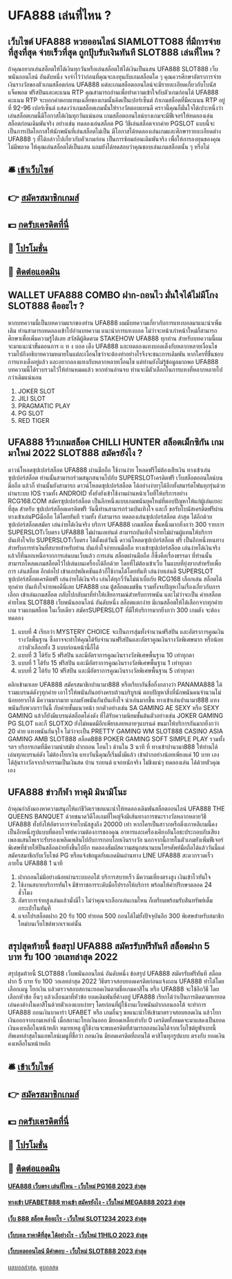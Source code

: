 # UFA888 เล่นที่ไหน ?
## เว็บไซต์ UFA888 หวยออนไลน์ SIAMLOTTO88 ที่มีการจ่ายที่สูงที่สุด จ่ายเร็วที่สุด ถูกปุ้บรับเงินทันที SLOT888 เล่นที่ไหน ?
ถ้าคุณอยากเล่นสล็อตให้ได้เงินทุกวันหรือเล่นสล็อตให้ได้เงินเป็นแสน UFA888 SLOT888 เว็บพนันออนไลน์ อันดับหนึ่ง จงจำไว้ว่าก่อนที่คุณจะลงทุนกับเกมสล็อตใด ๆ คุณควรศึกษาอัตราการจ่ายเงินรางวัลของตัวเกมสล็อตก่อน UFA888 แต่ละเกมสล็อตออนไลน์จะมีรายละเอียดเกี่ยวกับโบนัส แจ็คพอต ฟรีสปินและคะแนน RTP คุณสามารถอ่านเพื่อทำความเข้าใจกับตัวเกมก่อนได้ UFA888 คะแนน RTP จะบอกค่าตอบแทนเฉลี่ยของเกมนั้นคิดเป็นเปอร์เซ็นต์ ถ้าเกมสล็อตที่มีคะแนน RTP อยู่ที่ 92-96 เปอร์เซ็นต์ แสดงว่าเกมสล็อตเกมนั้นให้รางวัลตอบแทนดี คราวนี้คุณก็มั่นใจได้เปาะหนึ่งว่า เล่นสล็อตเกมนี้มีโอกาสได้เงินทุกวันแน่นอน
เกมสล็อตออนไลน์บางเกมจะมีฟีเจอร์ให้ทดลองเล่นสล็อตก่อนเดิมพันจริง อย่างเช่น ทดลองเล่นสล็อต PG วิธีเล่นสล็อตจากค่าย PGSLOT แบบนี้จะเป็นการเปิดโอกาสให้นักพนันที่เล่นสล็อตไม่เป็น มีโอกาสได้ทดลองเล่นเกมและศึกษารายละเอียดต่าง UFA888 ๆ ที่ได้กล่าวไปเกี่ยวกับตัวเกมก่อน เป็นการซ้อมก่อนเดิมพันจริง เพื่อให้การลงทุนของคุณไม่มีพลาด ให้คุณเล่นสล็อตได้เป็นแสน แถมยังได้ทดสอบว่าคุณชอบเล่นเกมสล็อตนั้น ๆ หรือไม่

## 🛎 [เข้าเว็บไซต์](https://bit.ly/3SdLNi2)
## 👉 [สมัครสมาชิกเกมส์](https://bit.ly/3SdLNi2)
## 💵 [กดรับเครดิตที่นี่](https://bit.ly/3dyRKHj)
## 👑 [โปรโมชั่น](https://bit.ly/3dyRKHj)
## 📱 [ติดต่อแอดมิน](https://bit.ly/3dyRKHj)

## WALLET UFA888 COMBO ฝาก-ถอนไว มั่นใจได้ไม่มีโกง SLOT888 คืออะไร ?
หากบทความนี้เป็นบทความแรกของท่าน UFA888 ผมมีบทความเกี่ยวกับการแทงบอลมาแนะนำเพิ่มเติม ท่านสามารถทดลองเข้าไปอ่านบทความ แนะนำการแทงบอล ไม่ว่าจะหน้าเก่าหน้าใหม่ก็สามารถศึกษาเพื่อเพิ่มความรู้ได้เลย
สวัสดีผู้ติดตาม STAKEHOW UFA888 ทุกท่าน สำหรับบทความนี้ผมจะมาแนะนำขั้นตอนการ เเ ท ง บอล เต็ง UFA888 และทดลองแทงบอลเต็งกับหลากหลายเงื่อนไข รวมไปถึงอธิบายความหมายในแต่ละเงื่อนไขว่าจะต้องทำอย่างไรจึงจะชนะการเดิมพัน หากใครที่ชื่นชอบการแทงเต็งอยู่แล้ว และอยากลองแทงกับหลากหลายเงื่อนไข แต่ท่านยังไม่รู้ข้อมูลมากพอ UFA888 บทความนี้ได้รวบรวมไว้ให้ท่านหมดแล้ว หากท่านอ่านจบ ท่านจะมีตัวเลือกในการแทงที่หลากหลายไปกว่าเดิมแน่นอน
1. JOKER SLOT
2. JILI SLOT
3. PRAGMATIC PLAY
4. PG SLOT
5. RED TIGER

## UFA888 รีวิวเกมสล็อต CHILLI HUNTER สล็อตเม็กซิกัน เกมมาใหม่ 2022 SLOT888 สมัครยังไง ?
ดาวน์โหลดซุปเปอร์สล็อต UFA888 ผ่านมือถือ ใช้งานง่าย โหลดฟรีไม่ต้องเสียเงิน ทางเข้าเล่นซุปเปอร์สล็อต ท่านนั้นสามารถร่วมสนุกสนานไปกับ SUPERSLOTเครดิตฟรี เว็บสล็อตออนไลน์บนมือถือ แล้วก็ ท่านนั้นยังสามารถ ดาวน์โหลดซุปเปอร์สล็อต ได้อย่างง่ายๆได้อีกทั้งสมาร์ตโฟนทุกรุ่นด้วยผ่านระบบ IOS รวมทั้ง ANDROID ทั้งยังยังเข้าใช้งานผ่านหน้าเว็บที่ให้บริการอย่าง RCG168.COM
สมัครซุปเปอร์สล็อต เป็นอีกหนึ่งแบบเกมพนันยุคใหม่ที่ตอบปัญหาให้แก่ผู้เล่นเยอะที่สุด สำหรับ ซุปเปอร์สล็อตเครดิตฟรี วันนี้ท่านสามารถร่วมบันเทิงใจ และก็ ขอรับโบนัสเครดิตฟรีผ่าน ทางเข้าเล่นPGมือถือ ได้โดยทันที รวมทั้ง ยังสามารถ ทดลองเล่นซุปเปอร์สล็อต ล่าสุด ได้อีกด้วย ซุปเปอร์สล็อตสมัคร เล่นง่ายได้เงินจริง บริการ UFA888 เกมสล็อต ชั้นหนึ่งมากยิ่งกว่า 300 รายการ SUPERSLOTเว็บตรง UFA888 ไม่ผ่านเอเย่นต์ สามารถบันเทิงใจง่ายไม่ผ่านผู้แทนให้บริการ บันเทิงใจกับ SUPERSLOTเว็บตรง ได้ตั้งแต่วันนี้ ดาวน์โหลดซุปเปอร์สล็อต ฟรี เป็นอีกหนึ่งหนทางสำหรับการทำเงินที่สบายสำหรับท่าน บันเทิงใจง่ายบนมือถือ ทางเข้าซุปเปอร์สล็อต เล่นง่ายได้เงินจริง
แล้วก็ที่นอกเหนือจากการเล่นบนเว็บแล้ว การเล่น สล็อตผ่านมือถือ ก็ซึ่งคือเรื่องธรรดา ที่ท่านนั้นสามารถโหลดเกมสล็อตไว้ไปเล่นบนเครื่องได้อีกด้วย โดยที่ไม่ต้องเข้าเว็บ ในแบบที่ยุ่งยากสำหรับเพื่อการ เล่นสล็อต อีกต่อไป เข้าแอปพลิเคชันแล้วก็ใช้งานได้โดยทันที เล่นง่ายเล่นดี SUPERSLOT ซุปเปอร์สล็อตเครดิตฟรี เล่นง่ายได้เงินจริง เล่นได้ทุกวี่วันไม่น่าเบื่อกับ RCG168 เลือกเล่น สล็อตได้ทุกค่าย บันเทิงใจง่ายพอดีนี่เลย UFA888 เกม ตู้สล็อตแมชชีน รวมทั้งจบปัญหาในเรื่องเกี่ยวกับการเลือก เข้าเล่นเกมสล็อต กลับไปกลับมาที่ทำให้เสียอารมณ์สำหรับการพนัน และไม่ว่าจะเป็น ค่ายสล็อตค่ายไหน SLOT888 เว็บพนันออนไลน์ อันดับหนึ่ง สล็อตแตกง่าย มีเกมสล็อตให้ได้เลือกจากทุกค่ายเกม รวมเกมสล็อต ในเว็บเดียว สมัครSUPERSLOT ที่มีให้บริการมากยิ่งกว่า 300 เกมดัง จะต้องทดลอง
1. แบบที่ 4 เรียกว่า MYSTERY CHOICE จะเป็นการสุ่มทั้งจำนวนฟรีสปิน และอัตราการคูณเงินรางวัลพื้นฐาน ซึ่งอาจจะทำให้คุณได้รับจำนวนฟรีสปินและอัตราคูณเงินรางวัลพิเศษมาก หรือน้อยกว่าตัวเลือกทั้ง 3 แบบก่อนหน้านี้ก็ได้
2. แบบที่ 3 ได้รับ 5 ฟรีสปิน และมีอัตราการคูณเงินรางวัลพิเศษพื้นฐาน 10 เท่าทุกตา
3. แบบที่ 1 ได้รับ 15 ฟรีสปิน และมีอัตราการคูณเงินรางวัลพิเศษพื้นฐาน 1 เท่าทุกตา
4. แบบที่ 2 ได้รับ 10 ฟรีสปิน และมีอัตราการคูณเงินรางวัลพิเศษพื้นฐาน 5 เท่าทุกตา

คลิกเข้ามาเลย UFA888 สมัครสมาชิกปานามา888 หรือเรียกกันชื่อกึ่งกลางว่า PANAMA888 ได้รวมแบรนด์ดังๆทุกค่าย เอาไว้ให้พนันกันอย่างครบถ้วนบริบูรณ์ ตอบปัญหาสิ่งที่นักพนันคนจำนวนไม่น้อยอยากได้ มีความมากมาย แถมยังพนันกันบันเทิงใจ น่าเล่นมากขึ้น ทางเข้าเล่นปานามา888 แทงพนันกับพวกเราวันนี้ กับค่ายชั้นแนวหน้า ยกตัวอย่างเช่น SA GAMING AE SEXY หรือ SEXY GAMING แล้วก็ยังมีแบรนด์สล็อตโด่งดัง ที่ได้รับความนิยมชั้นต้นตัวอย่างเช่น JOKER GAMING PG SLOT และก็ SLOTXO ยังไม่หมดมีอีกเพียบเลยหลายๆแบรนด์ ขนมาให้บริการกันมากยิ่งกว่า 20 ค่าย แทงพนันกันจุใจ ไม่ว่าจะเป็น PRETTY GAMING WM SLOT888 CASINO ASIA GAMING AMB SLOT888 สล็อต888 POKER GAMING SOFT SIMPLE PLAY รวมทั้งฯลฯ บริการเกมที่มีความนำสมัย ฝากถอน โอนไว ด้านใน 3 นาที ที่ ทางเข้าปานามา888 ให้ท่านได้เล่นทุกแบรนด์ดัง ไม่ต้องโยกเงิน แทงวันนี้คุณก็เริ่มมั่งมีแล้ว เข้าฝากอย่างน้อยเพียงแค่ 10 บาท เอง ได้ลุ้นรางวัลจากกิจกรรมเป็นเงินสด บ้าน รถยนต์ แจกหนักจริง ไม่ขิงแน่ๆ ทดลองเล่น ได้ด้วยตัวคุณเอง

## UFA888 ข่าวกีฬา ทาคุมิ มินามิโนะ
ถ้าคุณกำลังมองหาความสนุกให้แก่ชีวิตเราขอแนะนำให้ทดลองเดิมพันสล็อตออนไลน์ UFA888 THE QUEENS BANQUET ด้วยขนาดวิดีโอเกมที่ใหญ่จึงมีเส้นทางการชนะรางวัลหลากหลายวิธี UFA888 ทั้งยังให้อัตราการจ่ายโบนัสสูงถึง 20000 เท่า หากใครเป็นสาวกหรือติ่งเกาหลีเกมนี้คงเป็นอีกหนึ่งรูปแบบที่ตอบโจทย์ความต้องการของคุณ อาหารและเครื่องเคียงอันโอชะประกอบกับเสียงเพลงแสนไพเราะรับรองเพลิดเพลินไปกับการกอบโกยเงินรางวัล นอกจากนี้ภายในตัวเกมยังเพิ่มฟีเจอร์พิเศษที่ช่วยให้ปั่นสล็อตง่ายยิ่งขึ้นไปอีก ทดลองสัมผัสความสนุกสนานบนโทรศัพท์มือถือได้แล้ววันนี้แค่สมัครสมาชิกกับเว็บไซต์ PG หรือแจ้งข้อมูลกับแอดมินผ่านทาง LINE UFA888 สะดวกรวดเร็วภายใน UFA888 1 นาที
1. ฝากถอนไม่มีอย่างน้อยผ่านระบบออโต้ บริการสบายเร็ว มีความเที่ยงตรงสูง เงินเข้าไวทันใจ
2. ใช้งานสบายบริการทันใจ มีข้าราชการระดับมือโปรรอให้บริการ พร้อมให้คำปรึกษาตลอด 24 ชั่วโมง
3. อัตราการจ่ายสูงเล่นแล้วมั่งมีไว ไม่ว่าคุณจะเลือกเล่นเกมไหน ก็เตรียมพร้อมรับสินทรัพย์เต็มกระเป๋าในทันที
4. แจกโปรสล็อตฝาก 20 รับ 100 ทํายอด 500 ถอนได้ไม่ยั้งปัจจุบันอีก 300 พิเศษสำหรับสมาชิกใหม่บนเว็บไซต์พวกเราแค่นั้น

## สรุปสุดท้ายนี้ ข้อสรุป UFA888 สมัครรับฟรีทันที สล็อตฝาก 5 บาท รับ 100 วอเลทล่าสุด 2022
สรุปสุดท้ายนี้ SLOT888 เว็บพนันออนไลน์ อันดับหนึ่ง ข้อสรุป UFA888 สมัครรับฟรีทันที สล็อตฝาก 5 บาท รับ 100 วอเลทล่าสุด 2022 วิธีตรวจสอบยอดเครดิตก่อนแจ้งถอน UFA888 ทำได้โดยเลือกเมนู โยกเงิน แล้วตรวจสอบสถานะยอดเงินตามชื่อเกมคาสิโน หรือ UFA888 จะใช้อีกวิธี โดยเลือกหัวข้อ อื่นๆ แล้วเลื่อนมาที่หัวข้อ ยอดเดิมพันที่ค้างอยู่ UFA888 เรียกได้ว่าเป็นการติดตามหายอดเล่นคงค้างในคาสิโนด้วยตัวเองแบบง่ายๆ
โดยก่อนที่ผู้ใช้งานเว็บพนันฝากถอนออโต้ จะทำการ UFA888 ถอนเงินบาคาร่า UFABET หรือ เกมอื่นๆ ขอแนะนำให้เข้ามาตรวจสอบยอดเงิน แล้วโยกเงินออกจากเกมเหล่านี้ เมื่อสถานะโยกเงินออก มียอดเหลือเท่ากับ 0 เครดิตทั้งหมดจะมาแสดงเป็นยอดเงินคงเหลือในหน้าหลัก
หมายเหตุ ผู้ใช้งานจะพบเครดิตที่สามารถถอนเงินได้จากเว็บไซต์ยูฟ่าเบทนี้ อัพเดทล่าสุดในแอพไลน์เมนูที่ชื่อว่า ถอนเงิน มียอดเครดิตที่ถอนได้ คาสิโนทุกรูปแบบ ตรงกับ ยอดเงินคงเหลือในหน้าหลัก

## 🛎 [เข้าเว็บไซต์](https://bit.ly/3SdLNi2)
## 👉 [สมัครสมาชิกเกมส์](https://bit.ly/3SdLNi2)
## 💵 [กดรับเครดิตที่นี่](https://bit.ly/3dyRKHj)
## 👑 [โปรโมชั่น](https://bit.ly/3dyRKHj)
## 📱 [ติดต่อแอดมิน](https://bit.ly/3dyRKHj)

#### [UFA888 เว็บตรง เล่นที่ไหน - เว็บใหม่ PG168 2023 ล่าสุด](https://atom.io/themes/ufa888%20เว็บตรง%20เล่นที่ไหน%20-%20เว็บใหม่%20pg168%202023%20ล่าสุด)
#### [ทางเข้า UFABET888 ทางเข้า สมัครยังไง - เว็บใหม่ MEGA888 2023 ล่าสุด](https://atom.io/themes/ทางเข้า%20ufabet888%20ทางเข้า%20สมัครยังไง%20-%20เว็บใหม่%20mega888%202023%20ล่าสุด)
#### [เว็บ 888 สล็อต คืออะไร - เว็บใหม่ SLOT1234 2023 ล่าสุด](https://atom.io/themes/เว็บ%20888%20สล็อต%20คืออะไร%20-%20เว็บใหม่%20slot1234%202023%20ล่าสุด)
#### [เว็บบอล ราคาดีที่สุด ได้อย่างไร - เว็บใหม่ 11HILO 2023 ล่าสุด](https://atom.io/themes/เว็บบอล%20ราคาดีที่สุด%20ได้อย่างไร%20-%20เว็บใหม่%2011hilo%202023%20ล่าสุด)
#### [เว็บบอลออนไลน์ มีคำตอบ - เว็บใหม่ SLOT888 2023 ล่าสุด](https://atom.io/themes/เว็บบอลออนไลน์%20มีคำตอบ%20-%20เว็บใหม่%20slot888%202023%20ล่าสุด)

[ผลบอลล่าสุด](https://siamsport.tv "ผลบอลล่าสุด"), [ดูบอลสด](https://siamsport.tv/ดูบอลสด "ดูบอลสด")